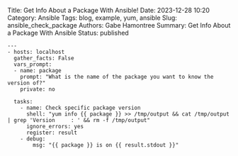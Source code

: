 Title: Get Info About a Package With Ansible!
Date: 2023-12-28 10:20
Category: Ansible
Tags: blog, example, yum, ansible
Slug: ansible_check_package
Authors: Gabe Hamontree
Summary: Get Info About a Package With Ansible
Status: published

```
---
- hosts: localhost
  gather_facts: False
  vars_prompt:
  - name: package
    prompt: "What is the name of the package you want to know the version of?"
    private: no

  tasks:
    - name: Check specific package version
      shell: "yum info {{ package }} >> /tmp/output && cat /tmp/output | grep 'Version     : ' && rm -f /tmp/output"
      ignore_errors: yes
      register: result
    - debug:
        msg: "{{ package }} is on {{ result.stdout }}"
```